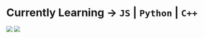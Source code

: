 # Currently Learning -> `JS` | `Python` | `C++`

![](https://github.com/gurubac/github-stats/blob/master/generated/overview.svg)
![](https://github.com/gurubac/github-stats/blob/master/generated/languages.svg)
